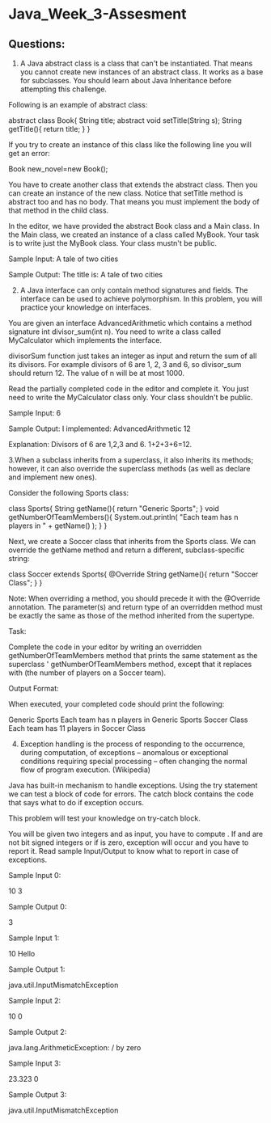 # Java_Week_3-Assesment

## Questions: 

1.  A Java abstract class is a class that can't be instantiated. That means you cannot create new instances of an abstract class.
It works as a base for subclasses. You should learn about Java Inheritance before attempting this challenge.

Following is an example of abstract class:

abstract class Book{
    String title;
    abstract void setTitle(String s);
    String getTitle(){
        return title;
    }
}

If you try to create an instance of this class like the following line you will get an error:

Book new_novel=new Book(); 

You have to create another class that extends the abstract class. Then you can create an instance of the new class.
Notice that setTitle method is abstract too and has no body. That means you must implement the body of that method in the child class.

In the editor, we have provided the abstract Book class and a Main class. In the Main class, we created an instance of a class called MyBook.
Your task is to write just the MyBook class.
Your class mustn't be public.

Sample Input:
A tale of two cities

Sample Output:
The title is: A tale of two cities


2.  A Java interface can only contain method signatures and fields. The interface can be used to achieve polymorphism. 
In this problem, you will practice your knowledge on interfaces.

You are given an interface AdvancedArithmetic which contains a method signature int divisor_sum(int n). 
You need to write a class called MyCalculator which implements the interface.

divisorSum function just takes an integer as input and return the sum of all its divisors. 
For example divisors of 6 are 1, 2, 3 and 6, so divisor_sum should return 12. 
The value of n will be at most 1000.

Read the partially completed code in the editor and complete it. You just need to write the MyCalculator class only. Your class shouldn't be public.

Sample Input:
6

Sample Output:
I implemented: AdvancedArithmetic
12

Explanation:
Divisors of 6 are 1,2,3 and 6. 1+2+3+6=12.



3.When a subclass inherits from a superclass, it also inherits its methods; however, it can also override the superclass methods (as well as declare and implement new ones).

Consider the following Sports class:

class Sports{
    String getName(){
        return "Generic Sports";
    }
    void getNumberOfTeamMembers(){
        System.out.println( "Each team has n players in " + getName() );
    }
}

Next, we create a Soccer class that inherits from the Sports class. We can override the getName method and return a different, subclass-specific string:

class Soccer extends Sports{
    @Override
    String getName(){
        return "Soccer Class";
    }
}

Note: When overriding a method, you should precede it with the @Override annotation. 
The parameter(s) and return type of an overridden method must be exactly the same as those of the method inherited from the supertype.

Task:

Complete the code in your editor by writing an overridden getNumberOfTeamMembers method that prints the same statement as the superclass
' getNumberOfTeamMembers method, except that it replaces  with  (the number of players on a Soccer team).

Output Format:

When executed, your completed code should print the following:

Generic Sports
Each team has n players in Generic Sports
Soccer Class
Each team has 11 players in Soccer Class


4.  Exception handling is the process of responding to the occurrence, during computation, of exceptions 
– anomalous or exceptional conditions requiring special processing – often changing the normal flow of program execution. (Wikipedia)

Java has built-in mechanism to handle exceptions. Using the try statement we can test a block of code for errors. 
The catch block contains the code that says what to do if exception occurs.

This problem will test your knowledge on try-catch block.

You will be given two integers  and  as input, you have to compute . If  and  are not  bit signed integers or if  is zero,
exception will occur and you have to report it. Read sample Input/Output to know what to report in case of exceptions.

Sample Input 0:

10
3

Sample Output 0:

3

Sample Input 1:

10
Hello

Sample Output 1:

java.util.InputMismatchException

Sample Input 2:

10
0

Sample Output 2:

java.lang.ArithmeticException: / by zero

Sample Input 3:

23.323
0

Sample Output 3:

java.util.InputMismatchException
